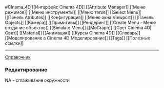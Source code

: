 #Cinema_4D
[[Интерфейс Cinema 4D]]
[[Attribute Manager]]
[[Меню режимов]]
[[Меню инструменты]]
[[Меню тегов]]
[[Select Menu]]
[[Панель Atributes]]
[[Конфигурация]]
[[Меню окна Viewport]]
[[Панель Objects]]
[[Камера]]
[[Примитивы]]
[[Рендеринг]]
[[Create Menu - Меню создание объектов]]
[[Simulate Menu]]
[[MoGraph]]
[[Свет Cinema 4D|Свет]]
[[Material]]
[[Анимация]]
[[Курсы Cinema 4D]]
[[Словарь]]
[[Моделирование в Cinema 4D|Моделирование]]
[[Tags]]
[[Полезные ссылки]]


_____
[Справочник](https://help.maxon.net/c4d/2023/en-us/Default.htm#html/5425.html?TocPath=_____4)



### Редактирование
NA - сглаживание окружности